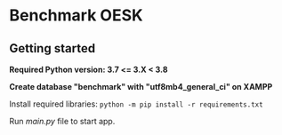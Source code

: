 # Benchmark OESK

## Getting started

**Required Python version: 3.7 <= 3.X < 3.8**

**Create database "benchmark" with "utf8mb4_general_ci" on XAMPP**

Install required libraries: 
`python -m pip install -r requirements.txt`
 
 Run *main.py* file to start app.
